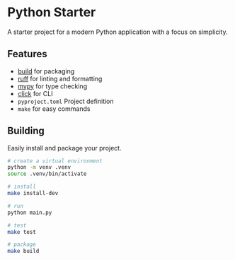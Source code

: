 # Python Starter

A starter project for a modern Python application with a focus on simplicity.

## Features

- [build](https://github.com/pypa/build/) for packaging
- [ruff](https://docs.astral.sh/ruff/) for linting and formatting
- [mypy](https://mypy-lang.org/) for type checking
- [click](https://click.palletsprojects.com/en/8.1.x/) for CLI
- `pyproject.toml` Project definition
- `make` for easy commands

## Building

Easily install and package your project.

```bash
# create a virtual environment
python -m venv .venv
source .venv/bin/activate

# install
make install-dev

# run
python main.py

# test
make test

# package
make build
```
